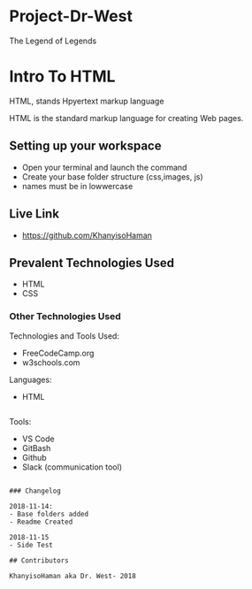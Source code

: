 # Project-Dr-West
The Legend of Legends

# Intro To HTML

HTML, stands Hpyertext markup language

HTML is the standard markup language for creating Web pages.

## Setting up your workspace

- Open your terminal and launch the command
- Create your base folder structure (css,images, js)
- names must be in lowwercase

## Live Link
- https://github.com/KhanyisoHaman

## Prevalent Technologies Used

 - HTML
 - CSS


### Other Technologies Used

Technologies and Tools Used:

  - FreeCodeCamp.org
  - w3schools.com

Languages:

- HTML

```
```
Tools:

- VS Code
- GitBash
- Github
- Slack (communication tool)


```

### Changelog

2018-11-14:
- Base folders added
- Readme Created

2018-11-15
- Side Test

## Contributors

KhanyisoHaman aka Dr. West- 2018
